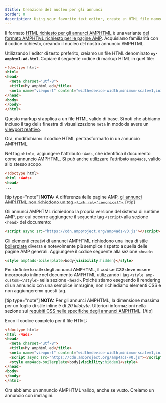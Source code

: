 ```yaml
---
$title: Creazione del nucleo per gli annunci
$order: 0
description: Using your favorite text editor, create an HTML file named my-amphtml-ad.html. Copy the following HTML markup into that file: ...
---
```


Il formato [HTML richiesto per gli annunci AMPHTML](../../../../documentation/guides-and-tutorials/learn/a4a_spec.md) è una variante [del formato AMPHTML richiesto per le pagine AMP](../../../../documentation/guides-and-tutorials/learn/spec/amphtml.md). Acquisiamo familiarità con il codice richiesto, creando il nucleo del nostro annuncio AMPHTML.

Utilizzando l'editor di testo preferito, creiamo un file HTML denominato **`my-amphtml-ad.html`**. Copiare il seguente codice di markup HTML in quel file:

```html
<!doctype html>
<html>
<head>
  <meta charset="utf-8">
  <title>My amphtml ad</title>
  <meta name="viewport" content="width=device-width,minimum-scale=1,initial-scale=1">
</head>
<body>
</body>
</html>
```

Questo markup si applica a un file HTML valido di base. Si noti che abbiamo incluso il tag della finestra di visualizzazione `meta` in modo da avere un [viewport reattivo](../../../../documentation/guides-and-tutorials/develop/style_and_layout/responsive_design.md#controlling-the-viewport).

Ora, modifichiamo il codice HTML per trasformarlo in un annuncio AMPHTML.

Nel tag `<html>`, aggiungere l'attributo `⚡4ads`, che identifica il documento come annuncio AMPHTML. Si può anche utilizzare l'attributo `amp4ads`, valido allo stesso scopo.

```html
<!doctype html>
<html ⚡4ads>
<head>
...
```

[tip type="note"] **NOTA:** A differenza delle pagine AMP, [gli annunci AMPHTML non richiedono un tag `<link rel="canonical">`](../../../../documentation/guides-and-tutorials/learn/a4a_spec.md#amphtml-ad-format-rules). [/tip]

Gli annunci AMPHTML richiedono la propria versione del sistema di runtime AMP, per cui occorre aggiungere il seguente tag `<script>` alla sezione `<head>` del documento:

```html
<script async src="https://cdn.ampproject.org/amp4ads-v0.js"></script>
```

Gli elementi creativi di annunci AMPHTML richiedono una linea di stile [boilerplate](../../../../documentation/guides-and-tutorials/learn/a4a_spec.md#boilerplate) diversa e notevolmente più semplice rispetto a quella delle pagine AMP generali. Aggiungere il codice seguente alla sezione `<head>`:

```html
<style amp4ads-boilerplate>body{visibility:hidden}</style>
```

Per definire lo stile degli annunci AMPHTML, il codice CSS deve essere incorporato inline nel documento AMPHTML utilizzando i tag `<style amp-custom></style>` nella sezione `<head>`. Poiché stiamo eseguendo il rendering di un annuncio con una semplice immagine, non richiediamo elementi CSS e non aggiungeremo questi tag.

[tip type="note"] **NOTA:** Per gli annunci AMPHTML, la dimensione massima per un foglio di stile inline è di *20 kilobyte*. Ulteriori informazioni nella sezione sui [requisiti CSS nelle specifiche degli annunci AMPHTML](../../../../documentation/guides-and-tutorials/learn/a4a_spec.md#css). [/tip]

Ecco il codice completo per il file HTML:

```html
<!doctype html>
<html ⚡4ads>
<head>
  <meta charset="utf-8">
  <title>My amphtml ad</title>
  <meta name="viewport" content="width=device-width,minimum-scale=1,initial-scale=1">
  <script async src="https://cdn.ampproject.org/amp4ads-v0.js"></script>
  <style amp4ads-boilerplate>body{visibility:hidden}</style>
</head>
<body>
</body>
</html>
```

Ora abbiamo un annuncio AMPHTML valido, anche se vuoto. Creiamo un annuncio con immagini.
